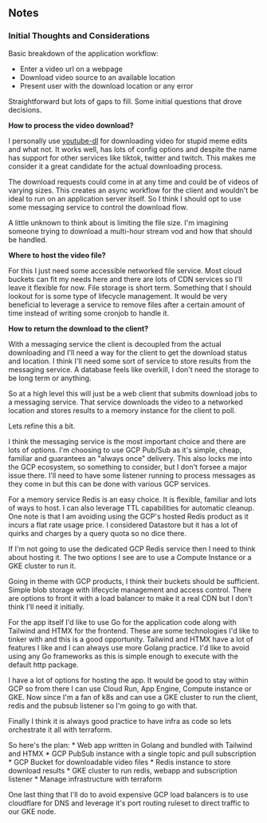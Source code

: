 ## Notes

### Initial Thoughts and Considerations

Basic breakdown of the application workflow:
* Enter a video url on a webpage
* Download video source to an available location
* Present user with the download location or any error

Straightforward but lots of gaps to fill. Some initial questions that drove decisions.

**How to process the video download?**

I personally use [youtube-dl](https://github.com/ytdl-org/youtube-dl/tree/master) for downloading video for stupid meme edits and what not. It works well, has lots of config options and despite the name has support for other services like tiktok, twitter and twitch. This makes me consider it a great candidate for the actual downloading process.

The download requests could come in at any time and could be of videos of varying sizes. This creates an async workflow for the client and wouldn't be ideal to run on an application server itself. So I think I should opt to use some messaging service to control the download flow.

A little unknown to think about is limiting the file size. I'm imagining someone trying to download a multi-hour stream vod and how that should be handled.

**Where to host the video file?**

For this I just need some accessible networked file service. Most cloud buckets can fit my needs here and there are lots of CDN services so I'll leave it flexible for now. File storage is short term. Something that I should lookout for is some type of lifecycle management. It would be very beneficial to leverage a service to remove files after a certain amount of time instead of writing some cronjob to handle it.

**How to return the download to the client?**

With a messaging service the client is decoupled from the actual downloading and I'll need a way for the client to get the download status and location. I think I'll need some sort of service to store results from the messaging service. A database feels like overkill, I don't need the storage to be long term or anything.


So at a high level this will just be a web client that submits download jobs to a messaging service. That service downloads the video to a networked location and stores results to a memory instance for the client to poll.

Lets refine this a bit.

I think the messaging service is the most important choice and there are lots of options. I'm choosing to use GCP Pub/Sub as it's simple, cheap, familiar and guarantees an "always once" delivery. This also locks me into the GCP ecosystem, so something to consider, but I don't forsee a major issue there. I'll need to have some listener running to process messages as they come in but this can be done with various GCP services.

For a memory service Redis is an easy choice. It is flexible, familiar and lots of ways to host. I can also leverage TTL capabilities for automatic cleanup. One note is that I am avoiding using the GCP's hosted Redis product as it incurs a flat rate usage price. I considered Datastore but it has a lot of quirks and charges by a query quota so no dice there.

If I'm not going to use the dedicated GCP Redis service then I need to think about hosting it. The two options I see are to use a Compute Instance or a GKE cluster to run it.

Going in theme with GCP products, I think their buckets should be sufficient. Simple blob storage with lifecycle management and access control. There are options to front it with a load balancer to make it a real CDN but I don't think I'll need it initially.

For the app itself I'd like to use Go for the application code along with Tailwind and HTMX for the frontend. These are some technologies I'd like to tinker with and this is a good opportunity. Tailwind and HTMX have a lot of features I like and I can always use more Golang practice. I'd like to avoid using any Go frameworks as this is simple enough to execute with the default http package.

I have a lot of options for hosting the app. It would be good to stay within GCP so from there I can use Cloud Run, App Engine, Compute instance or GKE. Now since I'm a fan of k8s and can use a GKE cluster to run the client, redis and the pubsub listener so I'm going to go with that.

Finally I think it is always good practice to have infra as code so lets orchestrate it all with terraform.

So here's the plan:
    * Web app written in Golang and bundled with Tailwind and HTMX
    * GCP PubSub instance with a single topic and pull subscription
    * GCP Bucket for downloadable video files
    * Redis instance to store download results
    * GKE cluster to run redis, webapp and subscription listener
    * Manage infrastructure with terraform

One last thing that I'll do to avoid expensive GCP load balancers is to use cloudflare for DNS and leverage it's port routing ruleset to direct traffic to our GKE node.
